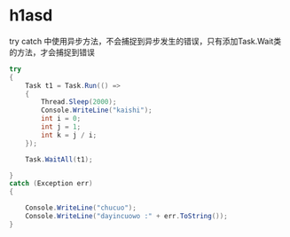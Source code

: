# h1asd

try catch 中使用异步方法，不会捕捉到异步发生的错误，只有添加Task.Wait类的方法，才会捕捉到错误

```c#
try
{
    Task t1 = Task.Run(() =>
    {
        Thread.Sleep(2000);
        Console.WriteLine("kaishi");
        int i = 0;
        int j = 1;
        int k = j / i;
    });

    Task.WaitAll(t1);

}
catch (Exception err)
{

    Console.WriteLine("chucuo");
    Console.WriteLine("dayincuowo :" + err.ToString());
}
```
